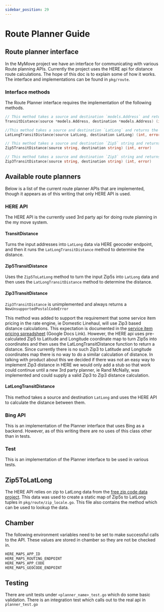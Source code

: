 ```yaml
---
sidebar_position: 29
---
```


# Route Planner Guide

## Route planner interface

In the MyMove project we have an interface for communicating with various Route planning APIs. Currently the project uses the HERE api for distance route calculations. The hope of this doc is to explain some of how it works. The interface and implementations can be found in `pkg/route`.

### Interface methods

The Route Planner interface requires the implementation of the following methods.

```go
// This method takes a source and destination `models.Address` and returns the distance as an `int`.
TransitDistance(source *models.Address, destination *models.Address) (int, error)

//This method takes a source and destination `LatLong` and returns the distance as an `int`
LatLongTransitDistance(source LatLong, destination LatLong) (int, error)

// This method takes a source and destination `Zip5` string and returns the distance as an `int`
Zip5TransitDistance(source string, destination string) (int, error)

// This method takes a source and destination `Zip3` string and returns the distance as an `int`
Zip3TransitDistance(source string, destination string) (int, error)
```

## Available route planners

Below is a list of the current route planner APIs that are implemented, though it appears as of this writing that only HERE API is used.

### HERE API

The HERE API is the currently used 3rd party api for doing route planning in the my move system.

#### TransitDistance

Turns the input addresses into `LatLong` data via HERE geocoder endpoint, and then it runs the `LatLongTransitDistance` method to determine the distance.

#### Zip5TransitDistance

Uses the `Zip5ToLatLong` method to turn the input Zip5s into `LatLong` data and then uses the `LatLongTransitDistance` method to determine the distance.

#### Zip3TransitDistance

`Zip3TransitDistance` is unimplemented and always returns a `NewUnsupportedPostalCodeError`

This method was added to support the requirement that some service item pricing in the rate engine, ie Domestic Linehaul, will use Zip3 based distance calculations. This expectation is documented in the [service item pricing spreadsheet](https://docs.google.com/spreadsheets/d/1NRbxHmvaWV6aXQrxQ2LJhkc5tClAl3Eb1-MRxZ123Tw/edit#gid=0) (Google Docs Link). However, the HERE api uses pre-calculated Zip5 to Latitude and Longitude coordinate map to turn Zip5s into coordinates and then uses the LatLongTransitDistance function to return a distance. Since currently there is no such Zip3 to Latitude and Longitude coordinates map there is no way to do a similar calculation of distance. In talking with product about this we decided if there was not an easy way to implement Zip3 distance in HERE we would only add a stub so that work could continue until a new 3rd party planner, ie Rand McNally, was implemented and could supply a valid Zip3 to Zip3 distance calculation.

#### LatLongTransitDistance

This method takes a source and destination `LatLong` and uses the HERE API to calculate the distance between them.

### Bing API

This is an implementation of the Planner interface that uses Bing as a backend. However, as of this writing there are no uses of this class other than in tests.

### Test

This is an implementation of the Planner interface to be used in various tests.

## Zip5ToLatLong

The HERE API relies on zip to LatLong data from the [free zip code data project](https://github.com/midwire/free_zipcode_data). This data was used to create a static map of Zip5s to LatLong tuples in
`pkg/route/zip_locale.go`. This file also contains the method which can be used to lookup the data.

## Chamber

The following environment variables need to be set to make successful calls to the API. These values are stored in chamber so they are not be checked in.

```sh
HERE_MAPS_APP_ID
HERE_MAPS_ROUTING_ENDPOINT
HERE_MAPS_APP_CODE
HERE_MAPS_GEOCODE_ENDPOINT
```

## Testing

There are unit tests under `<planner_name>_test.go` which do some basic validation. There is an integration test which calls out to the real api in `planner_test.go`
